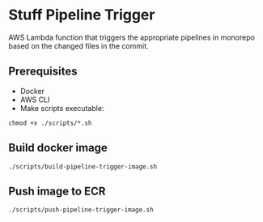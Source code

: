 # Stuff Pipeline Trigger
AWS Lambda function that triggers the appropriate pipelines in monorepo based on the changed files in the commit.

## Prerequisites
- Docker
- AWS CLI
- Make scripts executable:
```shell 
chmod +x ./scripts/*.sh
```

## Build docker image
```shell
./scripts/build-pipeline-trigger-image.sh
```

## Push image to ECR
```shell
./scripts/push-pipeline-trigger-image.sh
```
